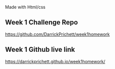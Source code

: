




Made with Html/css 

## Week 1 Challenge Repo
https://github.com/DarrickPrichett/week1homework

## Week 1 Github live link
https://darrickprichett.github.io/week1homework/